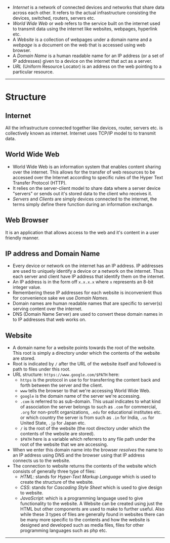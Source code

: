 - *Internet* is a network of connected devices and networks that share data across each other. It refers to the actual infrastructure consisting the devices, switched, routers, servers etc.
- *World Wide Web* or *web* refers to the service built on the internet used to transmit data using the internet like websites, webpages, hyperlink etc.
- A *Website* is a collection of webpages under a domain name and a *webpage* is a document on the web that is accessed using web browser.
- A *Domain Name* is a human readable name for an IP address (or a set of IP addresses) given to a device on the internet that act as a server.
- *URL* (Uniform Resource Locator) is an address on the web pointing to a particular resource.
---
# Structure
## Internet
All the infrastructure connected together like devices, router, servers etc. is collectively known as internet. Internet uses TCP/IP model to to transmit data.
## World Wide Web
- World Wide Web is an information system that enables content sharing over the internet. This allows for the transfer of web resources to be accessed over the Internet according to specific rules of the Hyper Text Transfer Protocol (HTTP). 
- It relies on the server-client model to share data where a server device "servers" or sends out it's stored data to the client who receives it.
- *Servers* and *Clients* are simply devices connected to the internet, the terms simply define there function during an information exchange.
## Web Browser
It is an application that allows access to the web and it's content in a user friendly manner.
## IP address and Domain Name
- Every device or network on the internet has an IP address. IP addresses are used to uniquely identify a device or a network on the internet. Thus each server and client have IP address that identify them on the internet. 
- An IP address is in the form off `x.x.x.x` where `x` represents an 8-bit integer value.
- Remembering these IP addresses for each website is inconvenient thus for convenience sake we use *Domain Names*.
- Domain names are human readable names that are specific to server(s) serving content over the internet.
- DNS (Domain Name Server) are used to convert these domain names in to IP addresses that web works on.
## Website
- A domain name for a website points towards the root of the website. This root is simply a directory under which the contents of the website are stored.
- Root is indicated by `/` after the URL of the website itself and followed is path to files under this root.
- URL structure:
	`https://www.google.com/$PATH` here:
	- `https` is the protocol in use to for transferring the content back and forth between the server and the client.
	- `www` tells the browser to that we're accessing World Wide Web.
	- `google` is the domain name of the server we're accessing.
	- `.com` is referred to as sub-domain. This usual indicates to what kind of association the server belongs to such as `.com` for commercial, `.org` for non-profit organizations, `.edu` for educational institutes etc. or which country the server is from such as `.in` for India, `.us` for United State, `.jp` for Japan etc.
	- `/` is the root of the website (the root directory under which the contents of the website are stored).
	- `$PATH` here is a variable which referrers to any file path under the root of the website that we are accessing.
- When we enter this domain name into the browser *resolves* the name to an IP address using DNS and the browser using that IP address connects us to the website.
- The connection to website returns the contents of the website which consists of generally three type of files:
	- *HTML*: stands for *Hyper-Text Markup Language* which is used to create the structure of the website.
	- *CSS*: stands for *Cascading Style Sheet* which is used to give design to website.
	- *JavaScript*: which is a programming language used to give functionality to the website.
	A Website can be created using just the HTML but other components are used to make to further useful. Also while these 3 types of files are generally found in websites there can be many more specific to the contents and how the website is designed and developed such as media files, files for other programming languages such as php etc.
---
